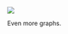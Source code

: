 ![](https://db-feed.s3.amazonaws.com/legacy/Screen_Shot_2018_09_26_at_5_37_24_PM-1537997884450.png)

Even more graphs.
